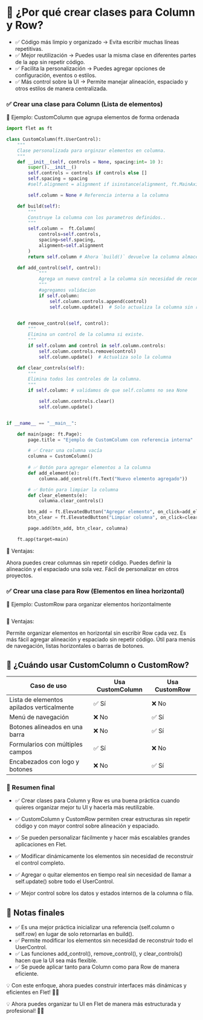# 📌 ¿Por qué crear clases para Column y Row?
- ✅ Código más limpio y organizado → Evita escribir muchas líneas repetitivas.
- ✅ Mejor reutilización → Puedes usar la misma clase en diferentes partes de la app sin repetir código.
- ✅ Facilita la personalización → Puedes agregar opciones de configuración, eventos o estilos.
- ✅ Más control sobre la UI → Permite manejar alineación, espaciado y otros estilos de manera centralizada.

### ✅ Crear una clase para Column (Lista de elementos)
📌 Ejemplo: CustomColumn que agrupa elementos de forma ordenada
```py
import flet as ft

class CustomColumn(ft.UserControl):
    """
    Clase personalizada para orginzar elementos en columna.
    """
    def __init__(self, controls = None, spacing:int= 10 ):
        super().__init__()
        self.controls = controls if controls else []
        self.spacing = spacing
        #self.alignment = alignment if isinstance(alignment, ft.MainAxisAlignment) else ft.MainAxisAlignment.START

        self.column = None # Referencia interna a la columna

    def build(self):
        """
        Construye la columna con los parametros definidos..
        """
        self.column =  ft.Column(
            controls=self.controls,
            spacing=self.spacing,
            alignment=self.alignment
        )
        return self.column # Ahora `build()` devuelve la columna almacenada en `self.column`

    def add_control(self, control):
            """
            Agrega un nuevo control a la columna sin necesidad de reconstruir todo el UserControl.
            """
            #agregamos validacion
            if self.column:
                self.column.controls.append(control)
                self.column.update()  # Solo actualiza la columna sin reconstruir todo el control


    def remove_control(self, control):
        """
        Elimina un control de la columna si existe.
        """
        if self.column and control in self.column.controls:
            self.column.controls.remove(control)
            self.column.update()  # Actualiza solo la columna

    def clear_controls(self):
        """
        Elimina todos los controles de la columna.
        """
        if self.column: # validamos de que self.columns no sea None

            self.column.controls.clear()
            self.column.update()


if __name__ == "__main__":

    def main(page: ft.Page):
        page.title = "Ejemplo de CustomColumn con referencia interna"

        # ✅ Crear una columna vacía
        columna = CustomColumn()
        
        # ✅ Botón para agregar elementos a la columna
        def add_element(e):
            columna.add_control(ft.Text("Nuevo elemento agregado"))

        # ✅ Botón para limpiar la columna
        def clear_elements(e):
            columna.clear_controls()

        btn_add = ft.ElevatedButton("Agregar elemento", on_click=add_element)
        btn_clear = ft.ElevatedButton("Limpiar columna", on_click=clear_elements)

        page.add(btn_add, btn_clear, columna)

    ft.app(target=main)

```
📌 Ventajas:

Ahora puedes crear columnas sin repetir código.
Puedes definir la alineación y el espaciado una sola vez.
Fácil de personalizar en otros proyectos.

### ✅ Crear una clase para Row (Elementos en línea horizontal)
📌 Ejemplo: CustomRow para organizar elementos horizontalmente
```py

```
📌 Ventajas:

Permite organizar elementos en horizontal sin escribir Row cada vez.
Es más fácil agregar alineación y espaciado sin repetir código.
Útil para menús de navegación, listas horizontales o barras de botones.

## 📌 ¿Cuándo usar CustomColumn o CustomRow?

| Caso de uso |	Usa CustomColumn | Usa CustomRow |
| ---- |---- | ---- |
| Lista de elementos apilados verticalmente | ✅ Sí | ❌ No |
| Menú de navegación |	❌ No | ✅ Sí |
| Botones alineados en una barra |	❌ No | ✅ Sí |
| Formularios con múltiples campos | ✅ Sí |	❌ No |
| Encabezados con logo y botones | ❌ No	| ✅ Sí |

### 📌 Resumen final
- ✅ Crear clases para Column y Row es una buena práctica cuando quieres organizar mejor tu UI y hacerla más reutilizable.
- ✅ CustomColumn y CustomRow permiten crear estructuras sin repetir código y con mayor control sobre alineación y espaciado.
- ✅ Se pueden personalizar fácilmente y hacer más escalables grandes aplicaciones en Flet.

- ✅ Modificar dinámicamente los elementos sin necesidad de reconstruir el control completo.
- ✅ Agregar o quitar elementos en tiempo real sin necesidad de llamar a self.update() sobre todo el UserControl.
- ✅ Mejor control sobre los datos y estados internos de la columna o fila.


## 📌 Notas finales
- ✅ Es una mejor práctica inicializar una referencia (self.column o self.row) en lugar de solo retornarlas en build().
- ✅ Permite modificar los elementos sin necesidad de reconstruir todo el UserControl.
- ✅ Las funciones add_control(), remove_control(), y clear_controls() hacen que la UI sea más flexible.
- ✅ Se puede aplicar tanto para Column como para Row de manera eficiente.

💡 Con este enfoque, ahora puedes construir interfaces más dinámicas y eficientes en Flet! 🚀🔥

💡 Ahora puedes organizar tu UI en Flet de manera más estructurada y profesional! 🚀🔥